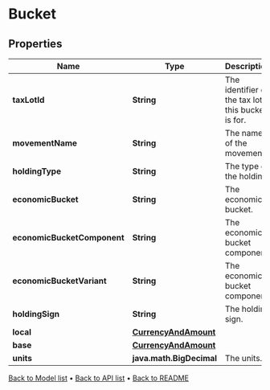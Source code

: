 

# Bucket


## Properties

| Name | Type | Description | Notes |
|------------ | ------------- | ------------- | -------------|
|**taxLotId** | **String** | The identifier of the tax lot this bucket is for. |  [optional] |
|**movementName** | **String** | The name of the movement. |  [optional] |
|**holdingType** | **String** | The type of the holding. |  [optional] |
|**economicBucket** | **String** | The economic bucket. |  [optional] |
|**economicBucketComponent** | **String** | The economic bucket component. |  [optional] |
|**economicBucketVariant** | **String** | The economic bucket component. |  [optional] |
|**holdingSign** | **String** | The holding sign. |  [optional] |
|**local** | [**CurrencyAndAmount**](CurrencyAndAmount.md) |  |  [optional] |
|**base** | [**CurrencyAndAmount**](CurrencyAndAmount.md) |  |  [optional] |
|**units** | **java.math.BigDecimal** | The units. |  [optional] |



[Back to Model list](../README.md#documentation-for-models) &#8226; [Back to API list](../README.md#documentation-for-api-endpoints) &#8226; [Back to README](../README.md)


